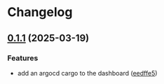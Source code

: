 # Changelog

## [0.1.1](https://github.com/daurer/test-workflows/compare/dashboard-service@v0.1.0...dashboard-service@v0.1.1) (2025-03-19)


### Features

* add an argocd cargo to the dashboard ([eedffe5](https://github.com/daurer/test-workflows/commit/eedffe5ca5aa5a831ebb505b44771268fada840f))
